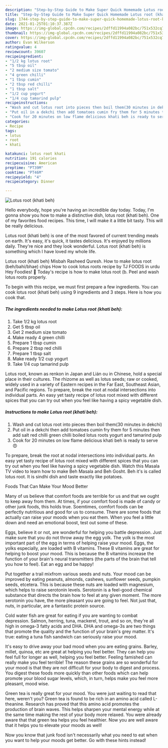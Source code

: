 ```yaml
---
description: "Step-by-Step Guide to Make Super Quick Homemade Lotus root (khati beh)"
title: "Step-by-Step Guide to Make Super Quick Homemade Lotus root (khati beh)"
slug: 1744-step-by-step-guide-to-make-super-quick-homemade-lotus-root-khati-beh
date: 2021-01-25T01:10:37.387Z
image: https://img-global.cpcdn.com/recipes/2dffd11994a082bc/751x532cq70/lotus-root-khati-beh-recipe-main-photo.jpg
thumbnail: https://img-global.cpcdn.com/recipes/2dffd11994a082bc/751x532cq70/lotus-root-khati-beh-recipe-main-photo.jpg
cover: https://img-global.cpcdn.com/recipes/2dffd11994a082bc/751x532cq70/lotus-root-khati-beh-recipe-main-photo.jpg
author: Evan Wilkerson
ratingvalue: 4
reviewcount: 39607
recipeingredient:
- "1/2 kg lotus root"
- "5 tbsp oil"
- "2 medium size tomato"
- "4 green chilli"
- "1 tbsp cumin"
- "2 tbsp red chilli"
- "1 tbsp salt"
- "1/2 cup yogurt"
- "1/4 cup tamarind pulp"
recipeinstructions:
- "Wash and cut lotus root into pieces then boil them(30 minutes in dekchi)"
- "Put oil in a dekchi then add tomatoes cumin fry them for 5 minutes then add salt red chilli green chilli boiled lotus roots yogurt and tamarind pulp"
- "Cook for 20 minutes on low flame delicious khati beh is ready to serve 😍"
categories:
- Recipe
tags:
- lotus
- root
- khati

katakunci: lotus root khati 
nutrition: 191 calories
recipecuisine: American
preptime: "PT39M"
cooktime: "PT46M"
recipeyield: "4"
recipecategory: Dinner

---
```



![Lotus root (khati beh)](https://img-global.cpcdn.com/recipes/2dffd11994a082bc/751x532cq70/lotus-root-khati-beh-recipe-main-photo.jpg)

Hello everybody, hope you're having an incredible day today. Today, I'm gonna show you how to make a distinctive dish, lotus root (khati beh). One of my favorites food recipes. This time, I will make it a little bit tasty. This will be really delicious.

Lotus root (khati beh) is one of the most favored of current trending meals on earth. It's easy, it's quick, it tastes delicious. It's enjoyed by millions daily. They're nice and they look wonderful. Lotus root (khati beh) is something which I have loved my whole life.

Lotus root (khati beh) Misbah Rasheed Quresh. How to make lotus root (beh/bahi/bhae) chips How to cook lotus roots recipe by TJ FOODS in urdu Hey Foodies! 🌸 Today&#39;s recipe is how to make lotus root (b. Peel and wash lotus roots properly.


To begin with this recipe, we must first prepare a few ingredients. You can cook lotus root (khati beh) using 9 ingredients and 3 steps. Here is how you cook that.

<!--inarticleads1-->

##### The ingredients needed to make Lotus root (khati beh):

1. Take 1/2 kg lotus root
1. Get 5 tbsp oil
1. Get 2 medium size tomato
1. Make ready 4 green chilli
1. Prepare 1 tbsp cumin
1. Prepare 2 tbsp red chilli
1. Prepare 1 tbsp salt
1. Make ready 1/2 cup yogurt
1. Take 1/4 cup tamarind pulp


Lotus root, known as renkon in Japan and Lián ou in Chinese, hold a special place in their cultures. The rhizome as well as lotus seeds; raw or cooked, widely used in a variety of Eastern recipes in the Far East, Southeast Asian, and Pacific regions. To prepare, break the root at nodal intersections into individual parts. An easy yet tasty recipe of lotus root mixed with different spices that you can try out when you feel like having a spicy vegetable dish. 

<!--inarticleads2-->

##### Instructions to make Lotus root (khati beh):

1. Wash and cut lotus root into pieces then boil them(30 minutes in dekchi)
1. Put oil in a dekchi then add tomatoes cumin fry them for 5 minutes then add salt red chilli green chilli boiled lotus roots yogurt and tamarind pulp
1. Cook for 20 minutes on low flame delicious khati beh is ready to serve 😍


To prepare, break the root at nodal intersections into individual parts. An easy yet tasty recipe of lotus root mixed with different spices that you can try out when you feel like having a spicy vegetable dish. Watch this Masala TV video to learn how to make Beh Masala and Beh Gosht. Beh it&#39;s is called lotus root. It is sindhi dish and taste exactly like potatoes. 

Foods That Can Make Your Mood Better


Many of us believe that comfort foods are terrible for us and that we ought to keep away from them. At times, if your comfort food is made of candy or other junk foods, this holds true. Soemtimes, comfort foods can be perfectly nutritious and good for us to consume. There are some foods that actually can raise your moods when you eat them. When you feel a little down and need an emotional boost, test out some of these.

Eggs, believe it or not, are wonderful for helping you battle depression. Just make sure that you do not throw away the egg yolk. The yolk is the most important part of the egg in terms of helping raise your mood. Eggs, the yolks especially, are loaded with B vitamins. These B vitamins are great for helping to boost your mood. This is because the B vitamins increase the function of your brain's neural transmitters (the parts of the brain that tell you how to feel). Eat an egg and be happy!

Put together a trail mixfrom various seeds and nuts. Your mood can be improved by eating peanuts, almonds, cashews, sunflower seeds, pumpkin seeds, etcetera. This is because these nuts are loaded with magnesium, which helps to raise serotonin levels. Serotonin is a feel-good chemical substance that directs the brain how to feel at any given moment. The more serotonin you have, the more pleasant you are going to feel. Not just that, nuts, in particular, are a fantastic protein source.

Cold water fish are great for eating if you are wanting to combat depression. Salmon, herring, tuna, mackerel, trout, and so on, they're all high in omega-3 fatty acids and DHA. DHA and omega-3s are two things that promote the quality and the function of your brain's grey matter. It's true: eating a tuna fish sandwich can seriously raise your mood. 

It's easy to drive away your bad mood when you are eating grains. Barley, millet, quinoa, etc are great at helping you feel better. They can help you feel full for longer as well, helping you feel better. Feeling famished can really make you feel terrible! The reason these grains are so wonderful for your mood is that they are not difficult for your body to digest and process. You digest these foods more quickly than other foods which can help promote your blood sugar levels, which, in turn, helps make you feel more pleasant, mood wise.

Green tea is really great for your mood. You were just waiting to read that here, weren't you? Green tea is found to be rich in an amino acid called L-theanine. Research has proved that this amino acid promotes the production of brain waves. This helps sharpen your mental energy while at the same time making the rest of your body more relaxed. You were already aware that that green tea helps you feel healthier. Now you are well aware that it helps you to elevate your moods as well!

Now you know that junk food isn't necessarily what you need to eat when you want to help your moods get better. Go  with  these hints  instead!

